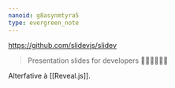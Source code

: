 ```yaml
---
nanoid: g8asynmtyra5
type: evergreen_note
---
```

https://github.com/slidevjs/slidev

> Presentation slides for developers 🧑‍💻👩‍💻👨‍💻

Alterfative à [[Reveal.js]].
